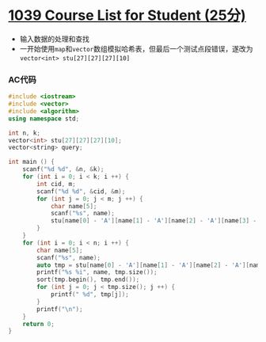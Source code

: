 # [1039 Course List for Student (25分)](https://pintia.cn/problem-sets/994805342720868352/problems/994805447855292416)

- 输入数据的处理和查找
- 一开始使用`map`和`vector`数组模拟哈希表，但最后一个测试点段错误，遂改为`vector<int> stu[27][27][27][10]`

### AC代码

```c++
#include <iostream>
#include <vector>
#include <algorithm>
using namespace std;

int n, k;
vector<int> stu[27][27][27][10];
vector<string> query;

int main () {
    scanf("%d %d", &n, &k);
    for (int i = 0; i < k; i ++) {
        int cid, m;
        scanf("%d %d", &cid, &m);
        for (int j = 0; j < m; j ++) {
            char name[5];
            scanf("%s", name);
            stu[name[0] - 'A'][name[1] - 'A'][name[2] - 'A'][name[3] - '0'].push_back(cid);
        }
    }
    for (int i = 0; i < n; i ++) {
        char name[5];
        scanf("%s", name);
        auto tmp = stu[name[0] - 'A'][name[1] - 'A'][name[2] - 'A'][name[3] - '0'];
        printf("%s %i", name, tmp.size());
        sort(tmp.begin(), tmp.end());
        for (int j = 0; j < tmp.size(); j ++) {
            printf(" %d", tmp[j]);
        }
        printf("\n");
    }
    return 0;
}

```

